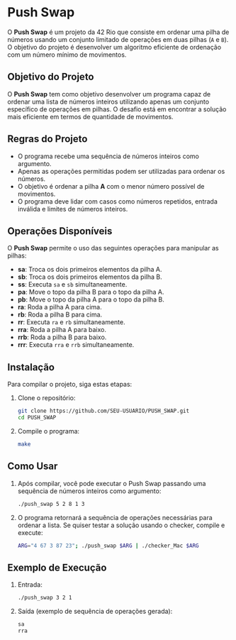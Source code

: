 # Push Swap

O **Push Swap** é um projeto da 42 Rio que consiste em ordenar uma pilha de números usando um conjunto limitado de operações em duas pilhas (`A` e `B`). O objetivo do projeto é desenvolver um algoritmo eficiente de ordenação com um número mínimo de movimentos.

## Objetivo do Projeto

O **Push Swap** tem como objetivo desenvolver um programa capaz de ordenar uma lista de números inteiros utilizando apenas um conjunto específico de operações em pilhas. O desafio está em encontrar a solução mais eficiente em termos de quantidade de movimentos.

## Regras do Projeto

- O programa recebe uma sequência de números inteiros como argumento.
- Apenas as operações permitidas podem ser utilizadas para ordenar os números.
- O objetivo é ordenar a pilha **A** com o menor número possível de movimentos.
- O programa deve lidar com casos como números repetidos, entrada inválida e limites de números inteiros.

## Operações Disponíveis

O **Push Swap** permite o uso das seguintes operações para manipular as pilhas:

- **sa**: Troca os dois primeiros elementos da pilha A.
- **sb**: Troca os dois primeiros elementos da pilha B.
- **ss**: Executa `sa` e `sb` simultaneamente.
- **pa**: Move o topo da pilha B para o topo da pilha A.
- **pb**: Move o topo da pilha A para o topo da pilha B.
- **ra**: Roda a pilha A para cima.
- **rb**: Roda a pilha B para cima.
- **rr**: Executa `ra` e `rb` simultaneamente.
- **rra**: Roda a pilha A para baixo.
- **rrb**: Roda a pilha B para baixo.
- **rrr**: Executa `rra` e `rrb` simultaneamente.

## Instalação

Para compilar o projeto, siga estas etapas:

1. Clone o repositório:
   ```bash
   git clone https://github.com/SEU-USUARIO/PUSH_SWAP.git
   cd PUSH_SWAP

2. Compile o programa:
    ```bash
    make

## Como Usar

1. Após compilar, você pode executar o Push Swap passando uma sequência de números inteiros como argumento:
    ```bash
    ./push_swap 5 2 8 1 3

2. O programa retornará a sequência de operações necessárias para ordenar a lista.
Se quiser testar a solução usando o checker, compile e execute:
    ```bash
    ARG="4 67 3 87 23"; ./push_swap $ARG | ./checker_Mac $ARG

## Exemplo de Execução

1. Entrada:
   ```bash
   ./push_swap 3 2 1

3. Saída (exemplo de sequência de operações gerada):
   ```bash
   sa
   rra
